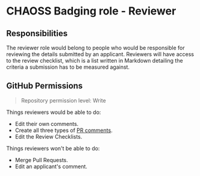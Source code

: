 # CHAOSS Badging role - Reviewer

## Responsibilities

The reviewer role would belong to people who would be responsible for reviewing the details submitted by an applicant.
Reviewers will have access to the review checklist, which is a list written in Markdown detailing the criteria a submission has to be measured against.

## GitHub Permissions

> Repository permission level: Write

Things reviewers would be able to do:

- Edit their own comments.
- Create all three types of [PR comments](https://help.github.com/en/github/collaborating-with-issues-and-pull-requests/commenting-on-a-pull-request).
- Edit the Review Checklists.

Things reviewers won't be able to do:

- Merge Pull Requests.
- Edit an applicant's comment.
